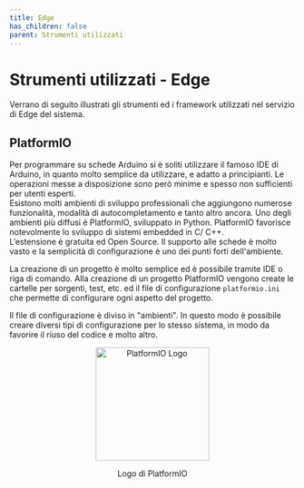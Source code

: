 ```yaml
---
title: Edge
has_children: false
parent: Strumenti utilizzati
---
```


# Strumenti utilizzati - Edge

Verrano di seguito illustrati gli strumenti ed i framework utilizzati nel servizio di Edge del sistema.

## PlatformIO

Per programmare su schede Arduino si è soliti utilizzare il famoso IDE di Arduino, in quanto molto semplice da utilizzare, e adatto a principianti.
Le operazioni messe a disposizione sono però minime e spesso non sufficienti per utenti esperti.  
Esistono molti ambienti di sviluppo professionali che aggiungono numerose funzionalità, modalità di autocompletamento e tanto altro ancora.
Uno degli ambienti più diffusi è PlatformIO, sviluppato in Python.
PlatformIO favorisce notevolmente lo sviluppo di sistemi embedded in C/ C++.  
L’estensione è gratuita ed Open Source.
Il supporto alle schede è molto vasto e la semplicità di configurazione è uno dei punti forti dell'ambiente.

La creazione di un progetto è molto semplice ed è possibile tramite IDE o riga di comando.
Alla creazione di un progetto PlatformIO vengono create le cartelle per sorgenti, test, etc.
ed il file di configurazione ``platformio.ini`` che permette di configurare ogni aspetto del progetto.

Il file di configurazione è diviso in "ambienti". In questo modo è possibile creare diversi tipi di configurazione per lo stesso sistema, in modo da favorire il riuso del codice e molto altro.

<div align="center">
<img src="https://cdn.platformio.org/images/platformio-logo.17fdc3bc.png" width="200px" height="200px" alt="PlatformIO Logo">
<p align="center">Logo di PlatformIO</p>
</div>
